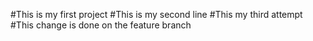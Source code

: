 #This is my first project
#This is my second line
#This my third attempt 
#This change is done on the feature branch